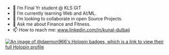 - 🔭 I’m Final Yr student @ KLS GIT 
- 🌱 I’m currently learning Web and AI/ML.
- 👯 I’m looking to collaborate in open Source Projects.
- 💬 Ask me about Finance and Fitness.
- 📫 How to reach me: www.linkedin.com/in/kunal-dulbaji

[![An image of @daemon966's Holopin badges, which is a link to view their full Holopin profile](https://holopin.me/daemon966)](https://holopin.io/@daemon966)
